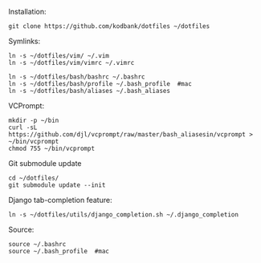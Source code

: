 Installation:
	
	git clone https://github.com/kodbank/dotfiles ~/dotfiles

Symlinks:

	ln -s ~/dotfiles/vim/ ~/.vim
	ln -s ~/dotfiles/vim/vimrc ~/.vimrc
	
	ln -s ~/dotfiles/bash/bashrc ~/.bashrc
	ln -s ~/dotfiles/bash/profile ~/.bash_profile  #mac
	ln -s ~/dotfiles/bash/aliases ~/.bash_aliases


VCPrompt:

	mkdir -p ~/bin
	curl -sL https://github.com/djl/vcprompt/raw/master/bash_aliasesin/vcprompt > ~/bin/vcprompt
	chmod 755 ~/bin/vcprompt
	

Git submodule update

	cd ~/dotfiles/
	git submodule update --init

Django tab-completion feature:

	ln -s ~/dotfiles/utils/django_completion.sh ~/.django_completion

Source:

	source ~/.bashrc
	source ~/.bash_profile  #mac
